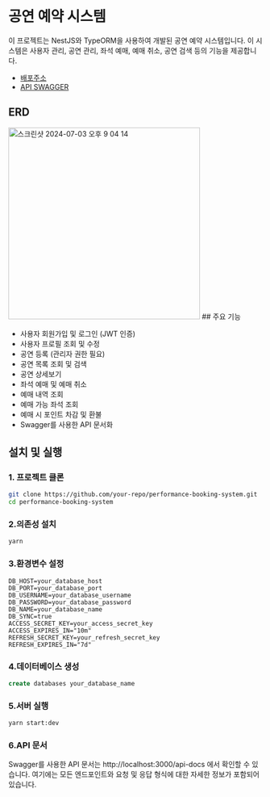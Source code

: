 # 공연 예약 시스템

이 프로젝트는 NestJS와 TypeORM을 사용하여 개발된 공연 예약 시스템입니다. 이 시스템은 사용자 관리, 공연 관리, 좌석 예매, 예매 취소, 공연 검색 등의 기능을 제공합니다.


- [배포주소](http://43.201.51.91:3000/api/performances)
- [API SWAGGER](http://43.201.51.91:3000/api-docs)
## ERD
<img width="380" alt="스크린샷 2024-07-03 오후 9 04 14" src="https://github.com/KAPUIST/Nest_Ticket_Project/assets/91464689/f0aa04e0-b8d6-4944-9f81-060b4b523b84">
## 주요 기능

- 사용자 회원가입 및 로그인 (JWT 인증)
- 사용자 프로필 조회 및 수정
- 공연 등록 (관리자 권한 필요)
- 공연 목록 조회 및 검색
- 공연 상세보기
- 좌석 예매 및 예매 취소
- 예매 내역 조회
- 예매 가능 좌석 조회
- 예매 시 포인트 차감 및 환불
- Swagger를 사용한 API 문서화

## 설치 및 실행

### 1. 프로젝트 클론

```bash
git clone https://github.com/your-repo/performance-booking-system.git
cd performance-booking-system
```

### 2.의존성 설치

```bash
yarn
```

### 3.환경변수 설정

```env
DB_HOST=your_database_host
DB_PORT=your_database_port
DB_USERNAME=your_database_username
DB_PASSWORD=your_database_password
DB_NAME=your_database_name
DB_SYNC=true
ACCESS_SECRET_KEY=your_access_secret_key
ACCESS_EXPIRES_IN="10m"
REFRESH_SECRET_KEY=your_refresh_secret_key
REFRESH_EXPIRES_IN="7d"
```

### 4.데이터베이스 생성

```sql
create databases your_database_name
```

### 5.서버 실행

```bash
yarn start:dev
```

### 6.API 문서

Swagger를 사용한 API 문서는 http://localhost:3000/api-docs 에서 확인할 수 있습니다. 여기에는 모든 엔드포인트와 요청 및 응답 형식에 대한 자세한 정보가 포함되어 있습니다.
